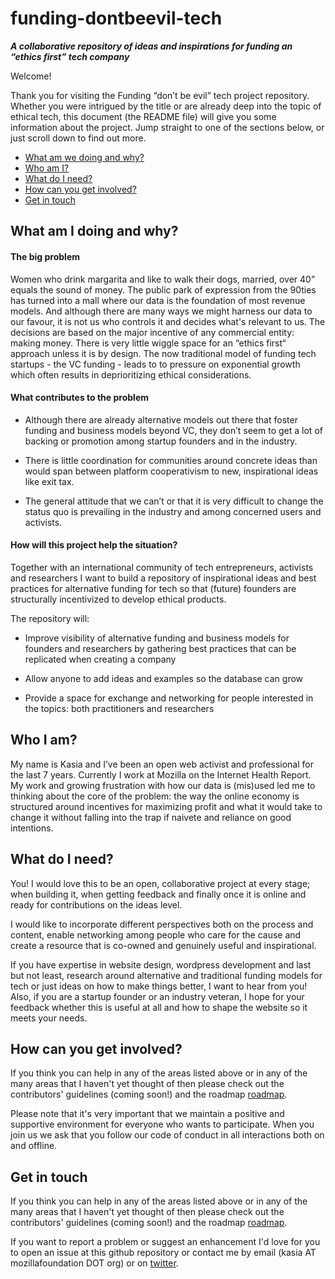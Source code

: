 # funding-dontbeevil-tech

***A collaborative repository of ideas and inspirations for funding an “ethics first” tech company***

Welcome!

Thank you for visiting the Funding “don’t be evil” tech project repository. Whether you were intrigued by the title or are already deep into the topic of ethical tech, this document (the README file) will give you some information about the project. Jump straight to one of the sections below, or just scroll down to find out more.

* [What am we doing and why?](#what-am-I-doing-and-why-?)
* [Who am I?](#who-am-I-?)
* [What do I need?](#what-do-I-need-?)
* [How can you get involved?](#How-can-you-get-involved-?)
* [Get in touch](#get-in-touch)


## What am I doing and why?

#### The big problem

Women who drink margarita and like to walk their dogs, married, over 40” equals the sound of money. The public park of expression from the 90ties has turned into a mall where our data is the foundation of most revenue models. And although there are many ways we might harness our data to our favour, it is not us who controls it and decides what's relevant to us. The decisions are based on the major incentive of any commercial entity: making money. There is very little wiggle space for an “ethics first“ approach unless it is by design. The now traditional model of funding tech startups - the VC funding - leads to  to pressure on exponential growth which often results in deprioritizing ethical considerations.

#### What contributes to the problem

* Although there are already alternative models out there that foster funding and business models beyond VC, they don’t seem to get a lot of backing or promotion among startup founders and in the industry. 

* There is little coordination for communities around concrete ideas than would span between platform cooperativism to new, inspirational ideas like exit tax. 

* The general attitude that we can’t or that it is very difficult to change the status quo is prevailing in the industry and among concerned users and activists.

#### How will this project help the situation?

Together with an international community of tech entrepreneurs, activists and researchers I want to build a repository of inspirational ideas and best practices for alternative funding for tech so that (future) founders are structurally incentivized to develop ethical products.

The repository will:

* Improve visibility of alternative funding and business models for founders and researchers by gathering best practices that can be replicated when creating a company 

* Allow anyone to add ideas and examples so the database can grow 

* Provide a space for exchange and networking for people interested in the topics: both practitioners and researchers


## Who I am? 

My name is Kasia and I’ve been an open web activist and professional for the last 7 years. Currently I work at Mozilla on the Internet Health Report. My work and growing frustration with how our data is (mis)used led me to thinking about the core of the problem: the way the online economy is structured around incentives for maximizing profit and what it would take to change it without falling into the trap if naivete and reliance on good intentions. 

##  What do I need?
You! 
I would love this to be an open, collaborative project at every stage; when building it, when getting feedback and finally once it is online and ready for contributions on the ideas level.

I would like to incorporate different perspectives both on the process and content, enable networking among people who care for the cause and create a resource that is co-owned and genuinely useful and inspirational.

If you have expertise in website design, wordpress development and last but not least, research around alternative and traditional funding models for tech or just ideas on how to make things better, I want to hear from you! Also, if you are a startup founder or an industry veteran, I hope for your feedback whether this is useful at all and how to shape the website so it meets your needs. 


## How can you get involved?

If you think you can help in any of the areas listed above or in any of the many areas that I haven't yet thought of then please check out the contributors' guidelines (coming soon!) and the roadmap [roadmap](https://github.com/kaodro/funding-dontbeevil-tech/wiki/Roadmap).

Please note that it's very important that we maintain a positive and supportive environment for everyone who wants to participate. When you join us we ask that you follow our code of conduct in all interactions both on and offline.


## Get in touch

If you think you can help in any of the areas listed above or in any of the many areas that I haven't yet thought of then please check out the contributors' guidelines (coming soon!) and the roadmap [roadmap](https://github.com/kaodro/funding-dontbeevil-tech/wiki/Roadmap).

If you want to report a problem or suggest an enhancement I'd love for you to open an issue at this github repository or contact me by email (kasia AT mozillafoundation DOT org) or on [twitter](https://twitter.com/kaodro).



